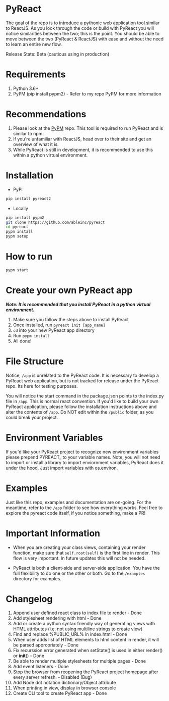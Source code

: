 # PyReact
The goal of the repo is to introduce a pythonic web application tool similar to ReactJS. As you look through the code or build with PyReact you will notice similarities between the two; this is the point. You should be able to move between the two (PyReact & ReactJS) with ease and without the need to learn an entire new flow. 

Release State: Beta (cautious using in production)

# Requirements
1. Python 3.6+
2. PyPM (pip install pypm2) - Refer to my repo PyPM for more information

# Recommendations
1. Please look at the [PyPM](https://github.com/ableinc/pypm) repo. This tool is required to run PyReact and is similar to npm.
2. If you're unfamiliar with ReactJS, head over to their site and get an overview of what it is.
3. While PyReact is still in development, it is recommended to use this within a python virtual environment.

# Installation 
 - PyPI
  ```bash
  pip install pyreact2
  ```

 - Locally
  ```bash
  pip install pypm2
  git clone https://github.com/ableinc/pyreact
  cd pyreact
  pypm install
  pypm setup
  ```

# How to run
```bash
pypm start
```

# Create your own PyReact app
***Note: It is recommended that you install PyReact in a python virtual environment.***
1. Make sure you follow the steps above to install PyReact
2. Once installed, run ```pyreact init [app_name]```
3. ```cd``` into your new PyReact app directory
4. Run ```pypm install```
5. All done!

# File Structure
Notice, ```/app``` is unrelated to the PyReact code. It is necessary to develop a PyReact web application, but is not tracked for release under the PyReact repo. Its here for testing purposes.

You will notice the start command in the package.json points to the index.py file in ```/app```. This is normal react convention. If you'd like to build your own PyReact application, please follow the installation instructions above and alter the contents of ```/app```. Do NOT edit within the ```/public``` folder, as you could break your project.

# Environment Variables
If you'd like your PyReact project to recognize new environment variables please prepend PYREACT_ to your variable names. Note, you will not need to import or install a library to import enviornment variables, PyReact does it under the hood. Just import variables with os.environ.

# Examples
Just like this repo, examples and documentation are on-going. For the meantime, refer to the ```/app``` folder to see how everything works. Feel free to explore the pyreact code itself, if you notice something, make a PR!

# Important Information
* When you are creating your class views, containing your render function, make sure that ```self.root(self)``` is the first line in render. This flow is very important. In future updates this will not be needed.

* PyReact is both a client-side and server-side application. You have the full flexibility to do one or the other or both. Go to the ```/examples``` directory for examples.

# Changelog
1. Append user defined react class to index file to render -  Done
2. Add stylesheet rendering with html - Done
3. Add or create a python syntax friendly way of generating views with HTML attributes (i.e. not using multiline strings to create view)
4. Find and replace %PUBLIC_URL% in index.html - Done
5. When user adds list of HTML elements to html content in render, it will be parsed appropriately - Done
6. Fix recurssion  error  generated when setState() is used in either render() or __init__() - Done
7. Be able to render multiple stylesheets for multiple pages - Done
8. Add event listeners - Done
9. Stop the browser from reopening the PyReact project homepage after every server refresh. - Disabled (Bug)
10. Add Node dot notation dictionary/Object attribute
11. When printing in view, display in browser console
12. Create CLI tool to create PyReact app - Done